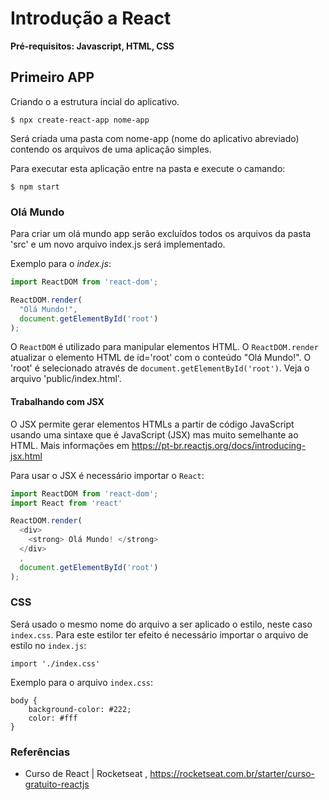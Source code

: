 # Introdução a React
**Pré-requisitos: Javascript, HTML, CSS** 

## Primeiro APP 

Criando o a estrutura incial do aplicativo. 
```
$ npx create-react-app nome-app
```
Será criada uma pasta com nome-app (nome do aplicativo abreviado) contendo os arquivos de uma aplicação simples.   

Para executar esta aplicação entre na pasta e execute o camando: 
``` 
$ npm start
``` 

### Olá Mundo 

Para criar um olá mundo app serão excluídos todos os arquivos da pasta 'src' e um novo arquivo index.js será implementado. 

Exemplo para o *index.js*: 
```javascript
import ReactDOM from 'react-dom';

ReactDOM.render(
  "Olá Mundo!",
  document.getElementById('root')
);
```

O `ReactDOM` é utilizado para manipular elementos HTML. O `ReactDOM.render` atualizar o elemento HTML de id='root' com o conteúdo "Olá Mundo!". O 'root' é selecionado através de `document.getElementById('root')`. Veja o arquivo 'public/index.html'. 

#### Trabalhando com JSX

O JSX permite gerar elementos HTMLs a partir de código JavaScript usando uma sintaxe que é JavaScript (JSX) mas muito semelhante ao HTML. Mais informações em https://pt-br.reactjs.org/docs/introducing-jsx.html  

Para usar o JSX é necessário importar o `React`: 
```javascript
import ReactDOM from 'react-dom';
import React from 'react'

ReactDOM.render(
  <div>
    <strong> Olá Mundo! </strong>
  </div>
  ,
  document.getElementById('root')
);
``` 

### CSS 

Será usado o mesmo nome do arquivo a ser aplicado o estilo, neste caso `index.css`. Para este estilor ter efeito é necessário importar o arquivo de estilo no `index.js`: 
```
import './index.css'
```

Exemplo para o arquivo `index.css`:
``` 
body {
    background-color: #222;
    color: #fff 
}
``` 




### Referências
* Curso de React | Rocketseat , https://rocketseat.com.br/starter/curso-gratuito-reactjs
